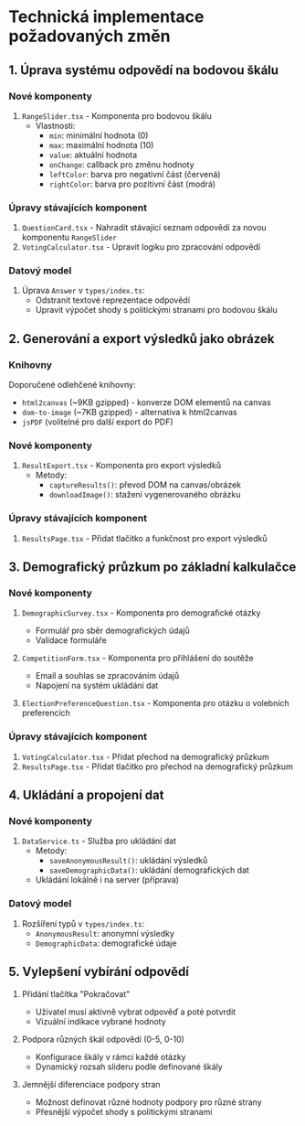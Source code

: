 # Technická implementace požadovaných změn

## 1. Úprava systému odpovědí na bodovou škálu

### Nové komponenty

1. `RangeSlider.tsx` - Komponenta pro bodovou škálu
   - Vlastnosti:
     - `min`: minimální hodnota (0)
     - `max`: maximální hodnota (10)
     - `value`: aktuální hodnota
     - `onChange`: callback pro změnu hodnoty
     - `leftColor`: barva pro negativní část (červená)
     - `rightColor`: barva pro pozitivní část (modrá)

### Úpravy stávajících komponent

1. `QuestionCard.tsx` - Nahradit stávající seznam odpovědí za novou komponentu `RangeSlider`
2. `VotingCalculator.tsx` - Upravit logiku pro zpracování odpovědí

### Datový model

1. Úprava `Answer` v `types/index.ts`:
   - Odstranit textové reprezentace odpovědí
   - Upravit výpočet shody s politickými stranami pro bodovou škálu

## 2. Generování a export výsledků jako obrázek

### Knihovny

Doporučené odlehčené knihovny:
- `html2canvas` (~9KB gzipped) - konverze DOM elementů na canvas
- `dom-to-image` (~7KB gzipped) - alternativa k html2canvas
- `jsPDF` (volitelné pro další export do PDF)

### Nové komponenty

1. `ResultExport.tsx` - Komponenta pro export výsledků
   - Metody:
     - `captureResults()`: převod DOM na canvas/obrázek
     - `downloadImage()`: stažení vygenerovaného obrázku

### Úpravy stávajících komponent

1. `ResultsPage.tsx` - Přidat tlačítko a funkčnost pro export výsledků

## 3. Demografický průzkum po základní kalkulačce

### Nové komponenty

1. `DemographicSurvey.tsx` - Komponenta pro demografické otázky
   - Formulář pro sběr demografických údajů
   - Validace formuláře

2. `CompetitionForm.tsx` - Komponenta pro přihlášení do soutěže
   - Email a souhlas se zpracováním údajů
   - Napojení na systém ukládání dat

3. `ElectionPreferenceQuestion.tsx` - Komponenta pro otázku o volebních preferencích

### Úpravy stávajících komponent

1. `VotingCalculator.tsx` - Přidat přechod na demografický průzkum
2. `ResultsPage.tsx` - Přidat tlačítko pro přechod na demografický průzkum

## 4. Ukládání a propojení dat

### Nové komponenty

1. `DataService.ts` - Služba pro ukládání dat
   - Metody:
     - `saveAnonymousResult()`: ukládání výsledků
     - `saveDemographicData()`: ukládání demografických dat
   - Ukládání lokálně i na server (příprava)

### Datový model

1. Rozšíření typů v `types/index.ts`:
   - `AnonymousResult`: anonymní výsledky
   - `DemographicData`: demografické údaje

## 5. Vylepšení vybírání odpovědí

1. Přidání tlačítka "Pokračovat"
   - Uživatel musí aktivně vybrat odpověď a poté potvrdit
   - Vizuální indikace vybrané hodnoty

2. Podpora různých škál odpovědí (0-5, 0-10)
   - Konfigurace škály v rámci každé otázky
   - Dynamický rozsah slideru podle definované škály

3. Jemnější diferenciace podpory stran
   - Možnost definovat různé hodnoty podpory pro různé strany
   - Přesnější výpočet shody s politickými stranami 